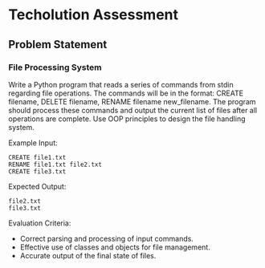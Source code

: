 # Techolution Assessment

## Problem Statement

### File Processing System
Write a Python program that reads a series of commands from stdin regarding file operations. 
The commands will be in the format: CREATE filename, DELETE filename, RENAME filename new_filename. 
The program should process these commands and output the current list of files after all operations are complete. 
Use OOP principles to design the file handling system.

Example Input:
```
CREATE file1.txt
RENAME file1.txt file2.txt
CREATE file3.txt
```
Expected Output:
```
file2.txt
file3.txt
```

Evaluation Criteria:
- Correct parsing and processing of input commands.
- Effective use of classes and objects for file management.
- Accurate output of the final state of files.
